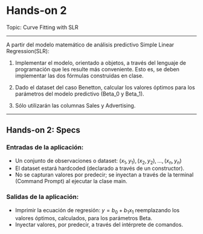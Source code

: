 # Hands-on 2
Topic: Curve Fitting with SLR

---

A partir del modelo matemático de análisis predictivo Simple Linear Regression(SLR):

1. Implementar el modelo, orientado a objetos, a través del lenguaje de programación que les resulte más conveniente. Esto es, se deben implementar las dos fórmulas construidas en clase.

2. Dado el dataset del caso Benetton, calcular los valores óptimos para los parámetros del modelo predictivo (Beta_0 y Beta_1).

3. Sólo utilizarán las columnas Sales y Advertising.

---

## Hands-on 2: Specs

### Entradas de la aplicación:
- Un conjunto de observaciones o dataset: $(x_1,y_1),(x_2,y_2),...,(x_n,y_n)$
- El dataset estará hardcoded (declarado a través de un constructor).
- No se capturan valores por predecir; se inyectan a través de la terminal (Command Prompt) al ejecutar la clase main.

### Salidas de la aplicación:
- Imprimir la ecuación de regresión: $y = b_0 + b_1 x_1$ reemplazando los valores óptimos, calculados, para los parámetros Beta.
- Inyectar valores, por predecir, a través del intérprete de comandos.

